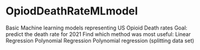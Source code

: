# OpiodDeathRateMLmodel
Basic Machine learning models representing US Opioid Death rates 
  Goal:
    predict the death rate for 2021
    Find which method was most useful:
      Linear Regression
      Polynomial Regression
      Polynomial regression (splitting data set)
